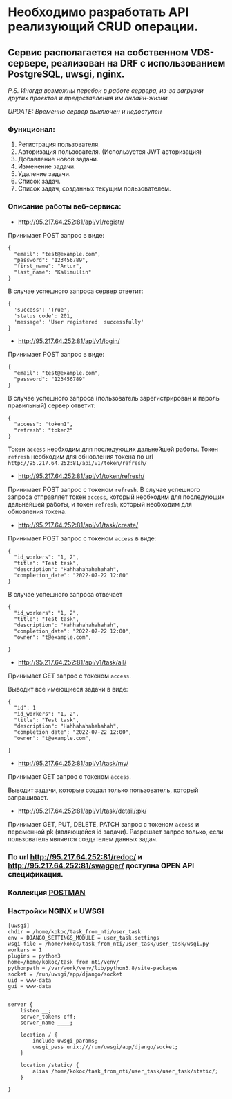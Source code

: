 # Необходимо разработать API реализующий CRUD операции.

## Сервис располагается на собственном VDS-сервере, реализован на DRF с использованием PostgreSQL, uwsgi, nginx.

*P.S. Иногда возможны перебои в работе сервера, из-за загрузки других проектов и предоставления им онлайн-жизни.*

*UPDATE: Временно сервер выключен и недоступен*

### Функционал:

1. Регистрация пользователя.
2. Авторизация пользователя. (Используется JWT авторизация)
3. Добавление новой задачи.
4. Изменение задачи.
5. Удаление задачи.
6. Список задач.
7. Список задач, созданных текущим пользователем.

### Описание работы веб-сервиса:

* http://95.217.64.252:81/api/v1/registr/

Принимает POST запрос в виде:

```
{
  "email": "test@example.com",
  "password": "123456789",
  "first_name": "Artur",
  "last_name": "Kalimullin"
}
```

В случае успешного запроса сервер ответит:

```
{
  'success': 'True',
  'status code': 201,
  'message': 'User registered  successfully'
}
```

* http://95.217.64.252:81/api/v1/login/

Принимает POST запрос в виде:

```
{
  "email": "test@example.com",
  "password": "123456789"
}
```

В случае успешного запроса (пользователь зарегистрирован и пароль правильный) сервер ответит:

```
{
  "access": "token1",
  "refresh": "token2"
}
```

Токен `access` необходим для последующих дальнейшей работы. Токен `refresh` необходим для обновления токена по url `http://95.217.64.252:81/api/v1/token/refresh/`

* http://95.217.64.252:81/api/v1/token/refresh/

Принимает POST запрос с токеном `refresh`. В случае успешного запроса отправляет токен `access`, который необходим для последующих дальнейшей работы, и токен `refresh`, который необходим для обновления токена.

* http://95.217.64.252:81/api/v1/task/create/

Принимает POST запрос c токеном `access` в виде:

```
{
  "id_workers": "1, 2",
  "title": "Test task",
  "description": "Hahhahahahahahah",
  "completion_date": "2022-07-22 12:00"
}
```

В случае успешного запроса отвечает

```
{
  "id_workers": "1, 2",
  "title": "Test task",
  "description": "Hahhahahahahahah",
  "completion_date": "2022-07-22 12:00",
  "owner": "t@example.com",

}
```

* http://95.217.64.252:81/api/v1/task/all/

Принимает GET запрос c токеном `access`.

Выводит все имеющиеся задачи в виде:

```
{
  "id": 1
  "id_workers": "1, 2",
  "title": "Test task",
  "description": "Hahhahahahahahah",
  "completion_date": "2022-07-22 12:00",
  "owner": "t@example.com",

}
```

* http://95.217.64.252:81/api/v1/task/my/

Принимает GET запрос c токеном `access`.

Выводит задачи, которые создал только пользователь, который запрашивает.

* http://95.217.64.252:81/api/v1/task/detail/:pk/

Принимает GET, PUT, DELETE, PATCH запрос c токеном `access` и переменной pk (являющейся id задачи). Разрешает запрос только, если пользователь является создателем данных задач.

### По url http://95.217.64.252:81/redoc/ и http://95.217.64.252:81/swagger/ доступна OPEN API спецификация.

### Коллекция [POSTMAN](https://github.com/192117/task_from_nti/blob/master/user_task/DRF%20NTI.postman_collection.json)

### Настройки NGINX и UWSGI

```
[uwsgi]
chdir = /home/kokoc/task_from_nti/user_task
env = DJANGO_SETTINGS_MODULE = user_task.settings
wsgi-file = /home/kokoc/task_from_nti/user_task/user_task/wsgi.py
workers = 1
plugins = python3
home=/home/kokoc/task_from_nti/venv/
pythonpath = /var/work/venv/lib/python3.8/site-packages
socket = /run/uwsgi/app/django/socket
uid = www-data
gui = www-data


```

```
server {
    listen __;
    server_tokens off;
    server_name ____;

    location / {
        include uwsgi_params;
        uwsgi_pass unix:///run/uwsgi/app/django/socket;
    }
  
    location /static/ {
        alias /home/kokoc/task_from_nti/user_task/user_task/static/;
    }

}


```
